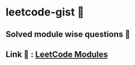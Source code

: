 # leetcode-gist 📓

## Solved module wise questions 📝

## Link 🔗 : [LeetCode Modules]("https://leetcode.com/explore/learn")